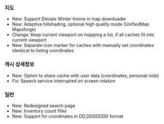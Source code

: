 ### 지도
- New: Support Elevate Winter theme in map downloader
- New: Adaptive hillshading, optional high quality mode (UnifiedMap Mapsforge)
- Change: Keep current viewport on mapping a list, if all caches fit into current viewport
- New: Separate icon marker for caches with manually set coordinates identical to listing coordinates

### 캐시 상세정보
- New: Option to share cache with user data (coordinates, personal note)
- Fix: Speech service interrupted on screen rotation

### 일반
- New: Redesigned search page
- New: Inventory count filter
- New: Support for coordinates in DD,DDDDDDD format
